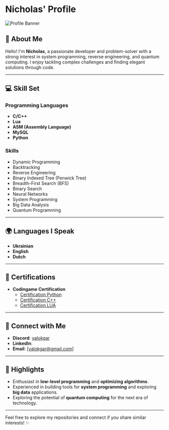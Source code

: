 # Nicholas' Profile

![Profile Banner](https://via.placeholder.com/800x200?text=Welcome+to+My+Profile)

## 👋 About Me  
Hello! I'm **Nicholas**, a passionate developer and problem-solver with a strong interest in system programming, reverse engineering, and quantum computing. I enjoy tackling complex challenges and finding elegant solutions through code.

---

## 💻 Skill Set  

### Programming Languages  
- **C/C++**  
- **Lua**  
- **ASM (Assembly Language)**  
- **MySQL**  
- **Python**  

### Skills  
- Dynamic Programming  
- Backtracking  
- Reverse Engineering  
- Binary Indexed Tree (Fenwick Tree)  
- Breadth-First Search (BFS)  
- Binary Search  
- Neural Networks  
- System Programming  
- Big Data Analysis  
- Quantum Programming  

---

## 🌍 Languages I Speak  
- **Ukrainian**  
- **English**  
- **Dutch**

---

## 📜 Certifications  
- **Codingame Certification**  
  - [Certification Python](https://www.codingame.com/certification/IU3cs0eHwj4OAuelIXqx6Q)
  - [Certification C++](https://www.codingame.com/certification/y2r62YZM71kl7aK_BWi-cQ)
  - [Certification LUA](https://www.codingame.com/certification/s8XlJALgP4vsNzmOz7jKgg)

---

## 📡 Connect with Me  
- **Discord**: [yalokgar](#)
- **LinkedIn**: [](#)
- **Email**: [yalokgar@gmail.com]

---

## 🚀 Highlights  
- Enthusiast in **low-level programming** and **optimizing algorithms**.  
- Experienced in building tools for **system programming** and exploring **big data** applications.  
- Exploring the potential of **quantum computing** for the next era of technology.  

---

Feel free to explore my repositories and connect if you share similar interests! ✨
